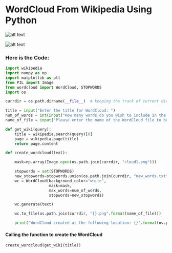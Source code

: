 # WordCloud From Wikipedia Using Python
![alt text](https://github.com/deepankarkotnala/WordCloud_From_Wikipedia_Using_Python/blob/master/images/data_science_wordcloud.png)

![alt text](https://github.com/deepankarkotnala/WordCloud_From_Wikipedia_Using_Python/blob/master/images/Prompt.JPG)

### Here is the Code: 

```Python
import wikipedia
import numpy as np
import matplotlib as plt
from PIL import Image
from wordcloud import WordCloud, STOPWORDS
import os
```

```Python
currdir = os.path.dirname(__file__)  # keeping the track of current directory

title = input("Enter the title for WordCloud: ")
num_of_words = int(input("How many words do you wish to include in the WordCloud? "))
name_of_file = input("Please enter the name of the WordCloud file to be saved?")
```

```Python
def get_wiki(query):
	title = wikipedia.search(query)[0]
	page = wikipedia.page(title)
	return page.content
```

```Python
def create_wordcloud(text):

	mask=np.array(Image.open(os.path.join(currdir, "cloud1.png")))

	stopwords = set(STOPWORDS)
	new_stopwords=stopwords.union(os.path.join(currdir, "new_words.txt"))
	wc = WordCloud(background_color="white",
				   mask=mask,
				   max_words=num_of_words,
				   stopwords=new_stopwords)

	wc.generate(text)

	wc.to_file(os.path.join(currdir, "{}.png".format(name_of_file)))

	print("WordCloud created at the following location: {}".format(os.path.join(currdir, "{}.png".format(name_of_file))))
```

#### Calling the function to create the WordCloud
```Python
create_wordcloud(get_wiki(title))
```



